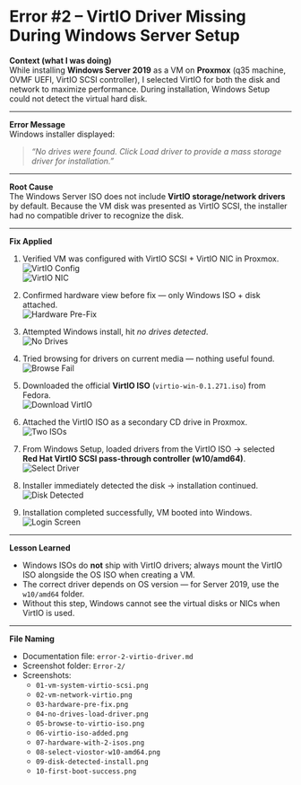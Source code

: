 # Error #2 – VirtIO Driver Missing During Windows Server Setup

**Context (what I was doing)**  
While installing **Windows Server 2019** as a VM on **Proxmox** (q35 machine, OVMF UEFI, VirtIO SCSI controller), I selected VirtIO for both the disk and network to maximize performance. During installation, Windows Setup could not detect the virtual hard disk.

---

**Error Message**  
Windows installer displayed:  

> *“No drives were found. Click Load driver to provide a mass storage driver for installation.”*  

---

**Root Cause**  
The Windows Server ISO does not include **VirtIO storage/network drivers** by default. Because the VM disk was presented as VirtIO SCSI, the installer had no compatible driver to recognize the disk.

---

**Fix Applied**  
1. Verified VM was configured with VirtIO SCSI + VirtIO NIC in Proxmox.  
   ![VirtIO Config](Error-2/01-vm-system-virtio-scsi.png)  
   ![VirtIO NIC](Error-2/02-vm-network-virtio.png)

2. Confirmed hardware view before fix — only Windows ISO + disk attached.  
   ![Hardware Pre-Fix](Error-2/03-hardware-pre-fix.png)

3. Attempted Windows install, hit *no drives detected*.  
   ![No Drives](Error-2/04-no-drives-load-driver.png)

4. Tried browsing for drivers on current media — nothing useful found.  
   ![Browse Fail](Error-2/05-browse-to-virtio-iso.png)

5. Downloaded the official **VirtIO ISO** (`virtio-win-0.1.271.iso`) from Fedora.  
   ![Download VirtIO](Error-2/06-virtio-iso-added.png)

6. Attached the VirtIO ISO as a secondary CD drive in Proxmox.  
   ![Two ISOs](Error-2/07-hardware-with-2-isos.png)

7. From Windows Setup, loaded drivers from the VirtIO ISO → selected  
   **Red Hat VirtIO SCSI pass-through controller (w10/amd64)**.  
   ![Select Driver](Error-2/08-select-viostor-w10-amd64.png)

8. Installer immediately detected the disk → installation continued.  
   ![Disk Detected](Error-2/09-disk-detected-install.png)

9. Installation completed successfully, VM booted into Windows.  
   ![Login Screen](Error-2/10-first-boot-success.png)

---

**Lesson Learned**  
- Windows ISOs do **not** ship with VirtIO drivers; always mount the VirtIO ISO alongside the OS ISO when creating a VM.  
- The correct driver depends on OS version — for Server 2019, use the `w10/amd64` folder.  
- Without this step, Windows cannot see the virtual disks or NICs when VirtIO is used.

---

**File Naming**  
- Documentation file: `error-2-virtio-driver.md`  
- Screenshot folder: `Error-2/`  
- Screenshots:  
  - `01-vm-system-virtio-scsi.png`  
  - `02-vm-network-virtio.png`  
  - `03-hardware-pre-fix.png`  
  - `04-no-drives-load-driver.png`  
  - `05-browse-to-virtio-iso.png`  
  - `06-virtio-iso-added.png`  
  - `07-hardware-with-2-isos.png`  
  - `08-select-viostor-w10-amd64.png`  
  - `09-disk-detected-install.png`  
  - `10-first-boot-success.png`
